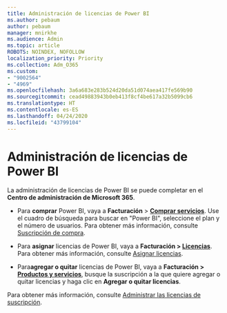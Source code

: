 ```yaml
---
title: Administración de licencias de Power BI
ms.author: pebaum
author: pebaum
manager: mnirkhe
ms.audience: Admin
ms.topic: article
ROBOTS: NOINDEX, NOFOLLOW
localization_priority: Priority
ms.collection: Adm_O365
ms.custom:
- "9002564"
- "4969"
ms.openlocfilehash: 3a6a683e283b524d20da51d074aea417fe569b90
ms.sourcegitcommit: cead49883943b0eb413f8cf4be617a32b5099cb6
ms.translationtype: HT
ms.contentlocale: es-ES
ms.lasthandoff: 04/24/2020
ms.locfileid: "43799104"
---
```

# <a name="power-bi-license-management"></a>Administración de licencias de Power BI

La administración de licencias de Power BI se puede completar en el **Centro de administración de Microsoft 365**.

- Para **comprar** Power BI, vaya a **Facturación** \> **[Comprar servicios](https://go.microsoft.com/fwlink/p/?linkid=868433)**. Use el cuadro de búsqueda para buscar en "Power BI", seleccione el plan y el número de usuarios. Para obtener más información, consulte [Suscripción de compra](https://docs.microsoft.com/microsoft-365/commerce/subscriptions/upgrade-to-different-plan). 

- Para **asignar** licencias de Power BI, vaya a **Facturación > [Licencias](https://go.microsoft.com/fwlink/p/?linkid=842264)**. Para obtener más información, consulte [Asignar licencias](https://docs.microsoft.com/microsoft-365/admin/manage/assign-licenses-to-users?view=o365-worldwide). 

- Para**agregar o quitar** licencias de Power BI, vaya a **Facturación > [Productos y servicios](https://go.microsoft.com/fwlink/p/?linkid=842054)**, busque la suscripción a la que quiere agregar o quitar licencias y haga clic en **Agregar o quitar licencias**.

Para obtener más información, consulte [Administrar las licencias de suscripción](https://docs.microsoft.com/microsoft-365/commerce/licenses/buy-licenses?view=o365-worldwide#add-or-remove-licenses-for-your-business-subscription). 
